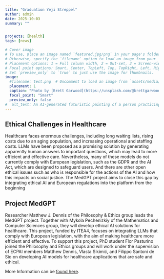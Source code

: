```yaml
---
title: "Graduation Yeji Streppel"
author: admin
date: 2025-10-03
summary: ""


projects: [health]
tags: [news]

# Cover image
# To use, place an image named `featured.jpg/png` in your page's folder.
# Otherwise, specify the `filename` option to load an image from your `assets/media/` folder.
# Placement options: 1 = Full column width, 2 = Out-set, 3 = Screen-width
# Focal point options: Smart, Center, TopLeft, Top, TopRight, Left, Right, BottomLeft, Bottom, BottomRight
# Set `preview_only` to `true` to just use the image for thumbnails.
image:
  #filename: test.png  # Uncomment to load an image from `assets/media/` instead.
  placement: 1
  caption: "Photo by [Brett Garwood](https://unsplash.com/@brettgarwood?utm_source=unsplash&utm_medium=referral&utm_content=creditCopyText) on [Unsplash](https://unsplash.com/photos/gold-dragon-statue-during-daytime-uvvvKneSp_U?utm_source=unsplash&utm_medium=referral&utm_content=creditCopyText)"
  focal_point: "Smart"
  preview_only: false
#  alt_text: An AI-generated futuristic painting of a person practicing mindfulness in the chaos of modern life.
---
```


## Ethical Challenges in Healthcare 

Healthcare faces enormous challenges, including long waiting lists, rising costs due to an aging population, and increasing operational and staffing costs. LLMs have been proposed as a promising solution by generating apparently human answers to important questions, which may lead to more efficient and effective care. Nevertheless, many of these models do not currently comply with European legislation, such as the GDPR and the AI Act, which are designed to safeguard users. And there are other open ethical issues such as who is responsible for the actions of the AI and how this impacts on social justice. The MedGPT project aims to close this gap by integrating ethical AI and European regulations into the platform from the beginning 

## Project MedGPT 

Researcher Matthew J. Dennis of the Philosophy & Ethics group leads the MedGPT project. Together with Mykola Pechenizkiy of the Mathematics and Computer Sciences group, they will develop ethical AI solutions for healthcare. This project, funded by ITEA4, focuses on integrating LLMs that comply with European legislation, with the aim of making healthcare more efficient and effective. To support this project, PhD student Flor Pasturino joined the Philosophy and Ethics groups and will work under the supervision of ECPAI members Matthew Dennis, Vlasta Sikimić, and Filippo Santoni de Sio on developing AI models for healthcare applications that are safe and ethical. 

More Information can be [found here](https://www.tue.nl/en/news-and-events/news-overview/25-03-2025-medgpt-ethical-ai-for-better-healthcare  ). 
